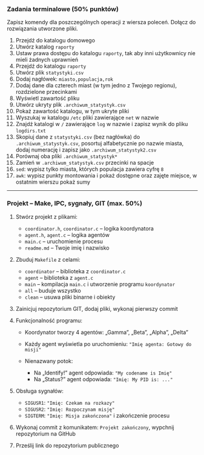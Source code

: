 ### Zadania terminalowe (50% punktów)

Zapisz komendy dla poszczególnych operacji z wiersza poleceń. Dołącz do rozwiązania utworzone pliki.

1. Przejdź do katalogu domowego
2. Utwórz katalog `raporty`
3. Ustaw prawa dostępu do katalogu `raporty`, tak aby inni użytkownicy nie mieli żadnych uprawnień
4. Przejdź do katalogu `raporty`
5. Utwórz plik `statystyki.csv`
6. Dodaj nagłówek: `miasto,populacja,rok`
7. Dodaj dane dla czterech miast (w tym jedno z Twojego regionu), rozdzielone przecinkami
8. Wyświetl zawartość pliku
9. Utwórz ukryty plik `.archiwum_statystyk.csv`
10. Pokaż zawartość katalogu, w tym ukryte pliki
11. Wyszukaj w katalogu `/etc` pliki zawierające `net` w nazwie
12. Znajdź katalogi w `/` zawierające `log` w nazwie i zapisz wynik do pliku `logdirs.txt`
13. Skopiuj dane z `statystyki.csv` (bez nagłówka) do `.archiwum_statystyk.csv`, posortuj alfabetycznie po nazwie miasta, dodaj numerację i zapisz jako `.archiwum_statystyk2.csv`
14. Porównaj oba pliki `.archiwum_statystyk*`
15. Zamień w `.archiwum_statystyk.csv` przecinki na spacje
16. `sed`: wypisz tylko miasta, których populacja zawiera cyfrę `8`
17. `awk`: wypisz punkty montowania i pokaż dostępne oraz zajęte miejsce, w ostatnim wierszu pokaż sumy

---

### Projekt – Make, IPC, sygnały, GIT (max. 50%)

1. Stwórz projekt z plikami:

   * `coordinator.h`, `coordinator.c` – logika koordynatora
   * `agent.h`, `agent.c` – logika agentów
   * `main.c` – uruchomienie procesu
   * `readme.md` – Twoje imię i nazwisko

2. Zbuduj `Makefile` z celami:

   * `coordinator` – biblioteka z `coordinator.c`
   * `agent` – biblioteka z `agent.c`
   * `main` – kompilacja `main.c` i utworzenie programu `koordynator`
   * `all` – buduje wszystko
   * `clean` – usuwa pliki binarne i obiekty

3. Zainicjuj repozytorium GIT, dodaj pliki, wykonaj pierwszy commit

4. Funkcjonalność programu:

   * Koordynator tworzy 4 agentów: „Gamma”, „Beta”, „Alpha”, „Delta”
   * Każdy agent wyświetla po uruchomieniu: `"Imię agenta: Gotowy do misji"`
   * Nienazwany potok:

     * Na „Identify!” agent odpowiada: `"My codename is Imię"`
     * Na „Status?” agent odpowiada: `"Imię: My PID is: ..." `

5. Obsługa sygnałów:

   * `SIGUSR1`: `"Imię: Czekam na rozkazy"`
   * `SIGUSR2`: `"Imię: Rozpoczynam misję"`
   * `SIGTERM`: `"Imię: Misja zakończona"` i zakończenie procesu

6. Wykonaj commit z komunikatem: `Projekt zakończony`, wypchnij repozytorium na GitHub

7. Prześlij link do repozytorium publicznego

